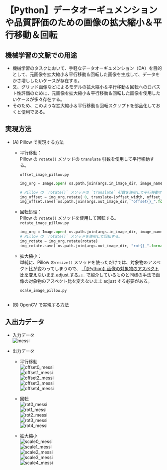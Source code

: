 # 【Python】データオーギュメンションや品質評価のための画像の拡大縮小＆平行移動＆回転

## 機械学習の文脈での用途

- 機械学習のタスクにおいて、手軽なデータオーギュメンション（DA）を目的として、元画像を拡大縮小＆平行移動＆回転した画像を生成して、データをかさ増ししたいケースが存在する。
- 又、グリッド画像などによるモデルの拡大縮小＆平行移動＆回転へのロバスト性評価のために、元画像を拡大縮小＆平行移動＆回転した画像を使用したいケースが多々存在する。
- そのため、このような拡大縮小＆平行移動＆回転スクリプトを部品化しておくと便利である。

## 実現方法

- (A) Pillow で実現する方法
    - 平行移動：<br>
        Pillow の `rotate()` メソッドの `translate` 引数を使用して平行移動する。

        `offset_image_pillow.py`
        ```python
        img_org = Image.open( os.path.join(args.in_image_dir, image_name ) )

        # Pillow の `rotate()` メソッドの `translate` 引数を使用して平行移動する。
        img_offset = img_org.rotate( 0, translate=(offset_width, offset_height) )
        img_offset.save( os.path.join(args.out_image_dir, "offset{}_".format(i) + image_name.replace(".jpg",".png")) )
        ```

    - 回転処理：<br>
        Pillow の `rotate()` メソッドを使用して回転する。
        `rotate_image_pillow.py`
        ```python
        img_org = Image.open( os.path.join(args.in_image_dir, image_name ) )
        # Pillow の `rotate()` メソッドを使用して回転する。
        img_rotate = img_org.rotate(rotate)
        img_rotate.save( os.path.join(args.out_image_dir, "rot{}_".format(i) + image_name.replace(".jpg",".png")) )
        ```

    - 拡大縮小：<br>
        単純に、Pillow の`resize()` メソッドを使っただけでは、対象物のアスペクト比が変わってしまうので、 [「【Python】画像の対象物のアスペクト比を変えないまま adjust する。」](https://github.com/Yagami360/MachineLearning_Tips/tree/master/image_processing/11) で紹介しているものと同様の手法で画像の対象物のアスペクト比を変えないまま adjust する必要がある。<br>

        `scale_image_pillow.py`
        ```python
        ```

- (B) OpenCV で実現する方法

## 入出力データ

- 入力データ<br>
    ![messi](https://user-images.githubusercontent.com/25688193/65373636-11f86f80-dcbb-11e9-825d-88dc6d88a077.png)<br>

- 出力データ<br>
    - 平行移動<br>
        ![offset0_messi](https://user-images.githubusercontent.com/25688193/65373715-d01bf900-dcbb-11e9-985f-3f81f55f880a.png)<br>
        ![offset1_messi](https://user-images.githubusercontent.com/25688193/65373716-d01bf900-dcbb-11e9-9681-c517046dc9c5.png)<br>
        ![offset2_messi](https://user-images.githubusercontent.com/25688193/65373717-d0b48f80-dcbb-11e9-9f39-0d7ee94d60d4.png)<br>
        ![offset3_messi](https://user-images.githubusercontent.com/25688193/65373718-d0b48f80-dcbb-11e9-8a54-df8d1f7021d2.png)<br>
        ![offset4_messi](https://user-images.githubusercontent.com/25688193/65373719-d0b48f80-dcbb-11e9-9b68-58d0d888d317.png)<br>

    - 回転<br>
        ![rot0_messi](https://user-images.githubusercontent.com/25688193/65373701-b5498480-dcbb-11e9-80a6-eb495d73f3bb.png)<br>
        ![rot1_messi](https://user-images.githubusercontent.com/25688193/65373702-b5e21b00-dcbb-11e9-86da-4cddc3625029.png)<br>
        ![rot2_messi](https://user-images.githubusercontent.com/25688193/65373703-b5e21b00-dcbb-11e9-9eff-e72d8c7f2b83.png)<br>
        ![rot3_messi](https://user-images.githubusercontent.com/25688193/65373705-b5e21b00-dcbb-11e9-944b-7d2fb4de7c99.png)<br>
        ![rot4_messi](https://user-images.githubusercontent.com/25688193/65373706-b5e21b00-dcbb-11e9-8884-218dcd718f9c.png)<br>

    - 拡大縮小<br>
        ![scale0_messi](https://user-images.githubusercontent.com/25688193/65373644-2472a900-dcbb-11e9-8c9a-3716e3b9a50e.png)<br>
        ![scale1_messi](https://user-images.githubusercontent.com/25688193/65373645-2472a900-dcbb-11e9-8e65-19a9c5efe8c9.png)<br>
        ![scale2_messi](https://user-images.githubusercontent.com/25688193/65373646-2472a900-dcbb-11e9-834e-091eba7fb673.png)<br>
        ![scale3_messi](https://user-images.githubusercontent.com/25688193/65373647-250b3f80-dcbb-11e9-85ab-47280b4f2d80.png)<br>
        ![scale4_messi](https://user-images.githubusercontent.com/25688193/65373648-250b3f80-dcbb-11e9-92ff-998bc0d07eec.png)<br>
